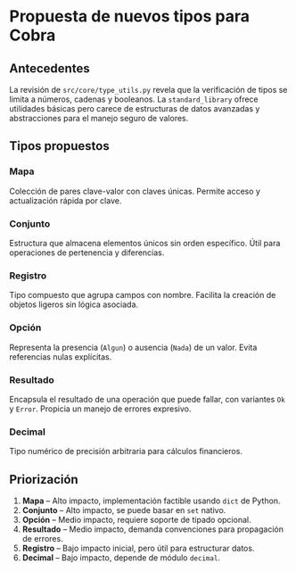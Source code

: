 # Propuesta de nuevos tipos para Cobra

## Antecedentes

La revisión de `src/core/type_utils.py` revela que la verificación de tipos se
limita a números, cadenas y booleanos. La `standard_library` ofrece utilidades
básicas pero carece de estructuras de datos avanzadas y abstracciones para el
manejo seguro de valores.

## Tipos propuestos

### Mapa
Colección de pares clave-valor con claves únicas. Permite acceso y actualización
rápida por clave.

### Conjunto
Estructura que almacena elementos únicos sin orden específico. Útil para
operaciones de pertenencia y diferencias.

### Registro
Tipo compuesto que agrupa campos con nombre. Facilita la creación de objetos
ligeros sin lógica asociada.

### Opción
Representa la presencia (`Algun`) o ausencia (`Nada`) de un valor. Evita
referencias nulas explícitas.

### Resultado
Encapsula el resultado de una operación que puede fallar, con variantes `Ok` y
`Error`. Propicia un manejo de errores expresivo.

### Decimal
Tipo numérico de precisión arbitraria para cálculos financieros.

## Priorización

1. **Mapa** – Alto impacto, implementación factible usando `dict` de Python.
2. **Conjunto** – Alto impacto, se puede basar en `set` nativo.
3. **Opción** – Medio impacto, requiere soporte de tipado opcional.
4. **Resultado** – Medio impacto, demanda convenciones para propagación de
   errores.
5. **Registro** – Bajo impacto inicial, pero útil para estructurar datos.
6. **Decimal** – Bajo impacto, depende de módulo `decimal`.
